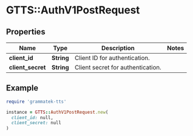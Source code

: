 # GTTS::AuthV1PostRequest

## Properties

| Name | Type | Description | Notes |
| ---- | ---- | ----------- | ----- |
| **client_id** | **String** | Client ID for authentication. |  |
| **client_secret** | **String** | Client secret for authentication. |  |

## Example

```ruby
require 'grammatek-tts'

instance = GTTS::AuthV1PostRequest.new(
  client_id: null,
  client_secret: null
)
```


